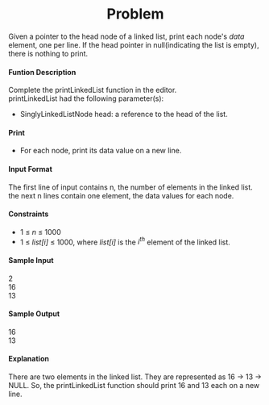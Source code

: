 <h1 align = "center">Problem</h1>

<p>
  Given a pointer to the head node of a linked list, print each node's <i>data</i> element, one per line. If the head pointer in null(indicating the list is empty), there is nothing to print.

<h4>Funtion Description</h4>
Complete the printLinkedList function in the editor.<br>
printLinkedList had the following parameter(s):
<ul>
  <li>
    SinglyLinkedListNode head: a reference to the head of the list.
  </li>
  
</ul>
<h4>Print</h4>
<ul>
  <li>
    For each node, print its data value on a new line.
  </li>
</ul>

<h4>Input Format</h4>
The first line of input contains n, the number of elements in the linked list.<br>
the next n lines contain one element, the data values for each node.

<h4>Constraints</h4>
<ul>
  <li>
    1 ≤ <i>n</i> ≤ 1000
  </li>
  <li>
    1 ≤ <i>list[i]</i> ≤ 1000, where <i>list[i]</i> is the <i>i<sup>th</sup></i> element of the linked list.
  </li>
</ul>
<h4>Sample Input</h4>
2<br>
16<br>
13<br>

<h4>Sample Output</h4>
16<br>
13
<h4>Explanation</h4>
There are two elements in the linked list. They are represented as 16 -> 13 -> NULL. So, the printLinkedList function should print 16 and 13 each on a new line.

</p>
